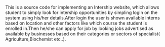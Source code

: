 This is a source code for implementing an Intership website, which allows student to simply look for intership opportunities by simpling login on the system using his/her details.After login the user is shown available interns based on location and other factors like which course the student is enrolled in.Then he/she can apply for job by looking jobs advertised as available by businesses based on their categories or sectors of specialist( Agriculture,Biochemist etc..).
